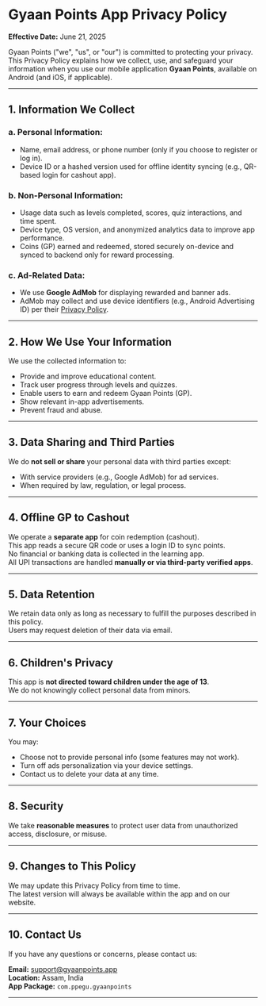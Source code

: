 # Gyaan Points App Privacy Policy

**Effective Date:** June 21, 2025

Gyaan Points ("we", "us", or "our") is committed to protecting your privacy. This Privacy Policy explains how we collect, use, and safeguard your information when you use our mobile application **Gyaan Points**, available on Android (and iOS, if applicable).

---

## 1. Information We Collect

### a. Personal Information:
- Name, email address, or phone number (only if you choose to register or log in).
- Device ID or a hashed version used for offline identity syncing (e.g., QR-based login for cashout app).

### b. Non-Personal Information:
- Usage data such as levels completed, scores, quiz interactions, and time spent.
- Device type, OS version, and anonymized analytics data to improve app performance.
- Coins (GP) earned and redeemed, stored securely on-device and synced to backend only for reward processing.

### c. Ad-Related Data:
- We use **Google AdMob** for displaying rewarded and banner ads.
- AdMob may collect and use device identifiers (e.g., Android Advertising ID) per their [Privacy Policy](https://policies.google.com/technologies/ads).

---

## 2. How We Use Your Information

We use the collected information to:
- Provide and improve educational content.
- Track user progress through levels and quizzes.
- Enable users to earn and redeem Gyaan Points (GP).
- Show relevant in-app advertisements.
- Prevent fraud and abuse.

---

## 3. Data Sharing and Third Parties

We do **not sell or share** your personal data with third parties except:
- With service providers (e.g., Google AdMob) for ad services.
- When required by law, regulation, or legal process.

---

## 4. Offline GP to Cashout

We operate a **separate app** for coin redemption (cashout).  
This app reads a secure QR code or uses a login ID to sync points.  
No financial or banking data is collected in the learning app.  
All UPI transactions are handled **manually or via third-party verified apps**.

---

## 5. Data Retention

We retain data only as long as necessary to fulfill the purposes described in this policy.  
Users may request deletion of their data via email.

---

## 6. Children's Privacy

This app is **not directed toward children under the age of 13**.  
We do not knowingly collect personal data from minors.

---

## 7. Your Choices

You may:
- Choose not to provide personal info (some features may not work).
- Turn off ads personalization via your device settings.
- Contact us to delete your data at any time.

---

## 8. Security

We take **reasonable measures** to protect user data from unauthorized access, disclosure, or misuse.

---

## 9. Changes to This Policy

We may update this Privacy Policy from time to time.  
The latest version will always be available within the app and on our website.

---

## 10. Contact Us

If you have any questions or concerns, please contact us:

**Email:** support@gyaanpoints.app  
**Location:** Assam, India  
**App Package:** `com.ppegu.gyaanpoints`

---
